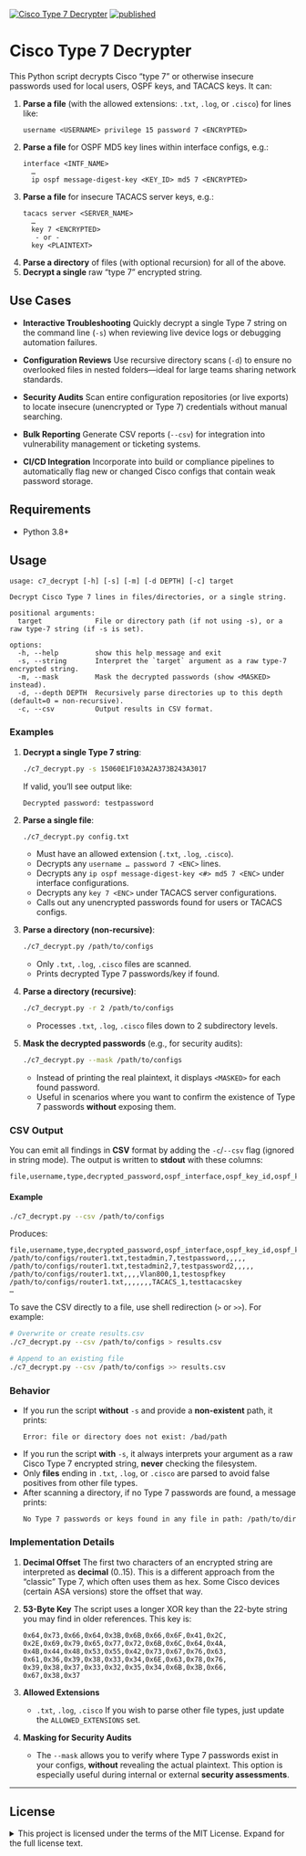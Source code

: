 
[![Cisco Type 7 Decrypter](https://github.com/derek-shnosh/c7_decrypt/actions/workflows/python-app.yml/badge.svg)](https://github.com/derek-shnosh/c7_decrypt/actions/workflows/python-app.yml)
[![published](https://static.production.devnetcloud.com/codeexchange/assets/images/devnet-published.svg)](https://developer.cisco.com/codeexchange/github/repo/derek-shnosh/c7_decrypt)

# Cisco Type 7 Decrypter

This Python script decrypts Cisco “type 7” or otherwise insecure passwords used for local users, OSPF keys, and TACACS keys. It can:

1. **Parse a file** (with the allowed extensions: `.txt`, `.log`, or `.cisco`) for lines like:
   ```
   username <USERNAME> privilege 15 password 7 <ENCRYPTED>
   ```
2. **Parse a file** for OSPF MD5 key lines within interface configs, e.g.:
   ```
   interface <INTF_NAME>
     …
     ip ospf message-digest-key <KEY_ID> md5 7 <ENCRYPTED>
   ```
3. **Parse a file** for insecure TACACS server keys, e.g.:
   ```
   tacacs server <SERVER_NAME>
     …
     key 7 <ENCRYPTED>
      - or -
     key <PLAINTEXT>
   ```
4. **Parse a directory** of files (with optional recursion) for all of the above.
5. **Decrypt a single** raw “type 7” encrypted string.

## Use Cases

- **Interactive Troubleshooting**
  Quickly decrypt a single Type 7 string on the command line (`-s`) when reviewing live device logs or debugging automation failures.

- **Configuration Reviews**
  Use recursive directory scans (`-d`) to ensure no overlooked files in nested folders—ideal for large teams sharing network standards.

- **Security Audits**
  Scan entire configuration repositories (or live exports) to locate insecure (unencrypted or Type 7) credentials without manual searching.

- **Bulk Reporting**
  Generate CSV reports (`--csv`) for integration into vulnerability management or ticketing systems.

- **CI/CD Integration**
  Incorporate into build or compliance pipelines to automatically flag new or changed Cisco configs that contain weak password storage.

## Requirements

- Python 3.8+

## Usage

```
usage: c7_decrypt [-h] [-s] [-m] [-d DEPTH] [-c] target

Decrypt Cisco Type 7 lines in files/directories, or a single string.

positional arguments:
  target             File or directory path (if not using -s), or a raw type-7 string (if -s is set).

options:
  -h, --help         show this help message and exit
  -s, --string       Interpret the `target` argument as a raw type-7 encrypted string.
  -m, --mask         Mask the decrypted passwords (show <MASKED> instead).
  -d, --depth DEPTH  Recursively parse directories up to this depth (default=0 = non-recursive).
  -c, --csv          Output results in CSV format.
```

### Examples

1. **Decrypt a single Type 7 string**:
   ```bash
   ./c7_decrypt.py -s 15060E1F103A2A373B243A3017
   ```
   If valid, you’ll see output like:
   ```
   Decrypted password: testpassword
   ```

2. **Parse a single file**:
   ```bash
   ./c7_decrypt.py config.txt
   ```
   - Must have an allowed extension (`.txt`, `.log`, `.cisco`).
   - Decrypts any `username … password 7 <ENC>` lines.
   - Decrypts any `ip ospf message-digest-key <#> md5 7 <ENC>` under interface configurations.
   - Decrypts any `key 7 <ENC>` under TACACS server configurations.
   - Calls out any unencrypted passwords found for users or TACACS configs.

3. **Parse a directory (non-recursive)**:
   ```bash
   ./c7_decrypt.py /path/to/configs
   ```
   - Only `.txt`, `.log`, `.cisco` files are scanned.
   - Prints decrypted Type 7 passwords/key if found.

4. **Parse a directory (recursive)**:
   ```bash
   ./c7_decrypt.py -r 2 /path/to/configs
   ```
   - Processes `.txt`, `.log`, `.cisco` files down to 2 subdirectory levels.

5. **Mask the decrypted passwords** (e.g., for security audits):
   ```bash
   ./c7_decrypt.py --mask /path/to/configs
   ```
   - Instead of printing the real plaintext, it displays `<MASKED>` for each found password.
   - Useful in scenarios where you want to confirm the existence of Type 7 passwords **without** exposing them.

### CSV Output

You can emit all findings in **CSV** format by adding the `-c`/`--csv` flag (ignored in string mode). The output is written to **stdout** with these columns:

```
file,username,type,decrypted_password,ospf_interface,ospf_key_id,ospf_key,tacacs_server,tacacs_key
```

#### Example

```bash
./c7_decrypt.py --csv /path/to/configs
```

Produces:

```
file,username,type,decrypted_password,ospf_interface,ospf_key_id,ospf_key,tacacs_server,tacacs_key
/path/to/configs/router1.txt,testadmin,7,testpassword,,,,,
/path/to/configs/router1.txt,testadmin2,7,testpassword2,,,,,
/path/to/configs/router1.txt,,,,Vlan800,1,testospfkey
/path/to/configs/router1.txt,,,,,,,TACACS_1,testtacacskey
…
```

To save the CSV directly to a file, use shell redirection (`>` or `>>`). For example:

```bash
# Overwrite or create results.csv
./c7_decrypt.py --csv /path/to/configs > results.csv

# Append to an existing file
./c7_decrypt.py --csv /path/to/configs >> results.csv
```

### Behavior

- If you run the script **without** `-s` and provide a **non-existent** path, it prints:
  ```
  Error: file or directory does not exist: /bad/path
  ```
- If you run the script **with** `-s`, it always interprets your argument as a raw Cisco Type 7 encrypted string, **never** checking the filesystem.
- Only **files** ending in `.txt`, `.log`, or `.cisco` are parsed to avoid false positives from other file types.
- After scanning a directory, if no Type 7 passwords are found, a message prints:
  ```
  No Type 7 passwords or keys found in any file in path: /path/to/dir
  ```

### Implementation Details

1. **Decimal Offset**
   The first two characters of an encrypted string are interpreted as **decimal** (0..15). This is a different approach from the “classic” Type 7, which often uses them as hex. Some Cisco devices (certain ASA versions) store the offset that way.

2. **53-Byte Key**
   The script uses a longer XOR key than the 22-byte string you may find in older references. This key is:
   ```
   0x64,0x73,0x66,0x64,0x3B,0x6B,0x66,0x6F,0x41,0x2C,
   0x2E,0x69,0x79,0x65,0x77,0x72,0x6B,0x6C,0x64,0x4A,
   0x4B,0x44,0x48,0x53,0x55,0x42,0x73,0x67,0x76,0x63,
   0x61,0x36,0x39,0x38,0x33,0x34,0x6E,0x63,0x78,0x76,
   0x39,0x38,0x37,0x33,0x32,0x35,0x34,0x6B,0x3B,0x66,
   0x67,0x38,0x37
   ```

3. **Allowed Extensions**
   - `.txt`, `.log`, `.cisco`
   If you wish to parse other file types, just update the `ALLOWED_EXTENSIONS` set.

4. **Masking for Security Audits**
   - The `--mask` allows you to verify where Type 7 passwords exist in your configs, **without** revealing the actual plaintext. This option is especially useful during internal or external **security assessments**.

---

## License

<details>
<summary>This project is licensed under the terms of the MIT License. Expand for the full license text.</summary>

MIT License

Copyright (c) 2025 Derek Smiley

Permission is hereby granted, free of charge, to any person obtaining a copy
of this software and associated documentation files (the "Software"), to deal
in the Software without restriction, including without limitation the rights
to use, copy, modify, merge, publish, distribute, sublicense, and/or sell
copies of the Software, and to permit persons to whom the Software is
furnished to do so, subject to the following conditions:

The above copyright notice and this permission notice shall be included in
all copies or substantial portions of the Software.

THE SOFTWARE IS PROVIDED "AS IS", WITHOUT WARRANTY OF ANY KIND, EXPRESS OR
IMPLIED, INCLUDING BUT NOT LIMITED TO THE WARRANTIES OF MERCHANTABILITY,
FITNESS FOR A PARTICULAR PURPOSE AND NONINFRINGEMENT. IN NO EVENT SHALL THE
AUTHORS OR COPYRIGHT HOLDERS BE LIABLE FOR ANY CLAIM, DAMAGES OR OTHER
LIABILITY, WHETHER IN AN ACTION OF CONTRACT, TORT OR OTHERWISE, ARISING FROM,
OUT OF OR IN CONNECTION WITH THE SOFTWARE OR THE USE OR OTHER DEALINGS IN
THE SOFTWARE.
</details>
